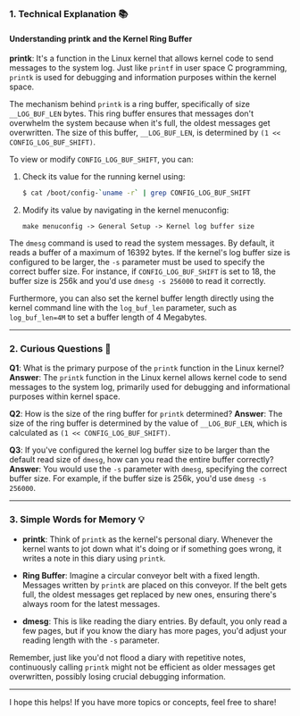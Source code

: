### **1. Technical Explanation** 📚

#### **Understanding printk and the Kernel Ring Buffer**

**printk**: It's a function in the Linux kernel that allows kernel code to send messages to the system log. Just like `printf` in user space C programming, `printk` is used for debugging and information purposes within the kernel space.

The mechanism behind `printk` is a ring buffer, specifically of size `__LOG_BUF_LEN` bytes. This ring buffer ensures that messages don't overwhelm the system because when it's full, the oldest messages get overwritten. The size of this buffer, `__LOG_BUF_LEN`, is determined by `(1 << CONFIG_LOG_BUF_SHIFT)`.

To view or modify `CONFIG_LOG_BUF_SHIFT`, you can:
1. Check its value for the running kernel using:
    ```bash
    $ cat /boot/config-`uname -r` | grep CONFIG_LOG_BUF_SHIFT
    ```
2. Modify its value by navigating in the kernel menuconfig:
    ```
    make menuconfig -> General Setup -> Kernel log buffer size
    ```

The `dmesg` command is used to read the system messages. By default, it reads a buffer of a maximum of 16392 bytes. If the kernel's log buffer size is configured to be larger, the `-s` parameter must be used to specify the correct buffer size. For instance, if `CONFIG_LOG_BUF_SHIFT` is set to 18, the buffer size is 256k and you'd use `dmesg -s 256000` to read it correctly.

Furthermore, you can also set the kernel buffer length directly using the kernel command line with the `log_buf_len` parameter, such as `log_buf_len=4M` to set a buffer length of 4 Megabytes.

---

### **2. Curious Questions** 🤔

**Q1**: What is the primary purpose of the `printk` function in the Linux kernel?
**Answer**: The `printk` function in the Linux kernel allows kernel code to send messages to the system log, primarily used for debugging and informational purposes within kernel space.

**Q2**: How is the size of the ring buffer for `printk` determined?
**Answer**: The size of the ring buffer is determined by the value of `__LOG_BUF_LEN`, which is calculated as `(1 << CONFIG_LOG_BUF_SHIFT)`.

**Q3**: If you've configured the kernel log buffer size to be larger than the default read size of `dmesg`, how can you read the entire buffer correctly?
**Answer**: You would use the `-s` parameter with `dmesg`, specifying the correct buffer size. For example, if the buffer size is 256k, you'd use `dmesg -s 256000`.

---

### **3. Simple Words for Memory** 💡

- **printk**: Think of `printk` as the kernel's personal diary. Whenever the kernel wants to jot down what it's doing or if something goes wrong, it writes a note in this diary using `printk`.

- **Ring Buffer**: Imagine a circular conveyor belt with a fixed length. Messages written by `printk` are placed on this conveyor. If the belt gets full, the oldest messages get replaced by new ones, ensuring there's always room for the latest messages.

- **dmesg**: This is like reading the diary entries. By default, you only read a few pages, but if you know the diary has more pages, you'd adjust your reading length with the `-s` parameter.

Remember, just like you'd not flood a diary with repetitive notes, continuously calling `printk` might not be efficient as older messages get overwritten, possibly losing crucial debugging information.

---

I hope this helps! If you have more topics or concepts, feel free to share!